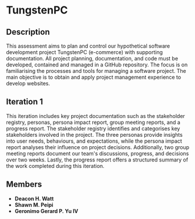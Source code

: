 # TungstenPC  

## Description  

This assessment aims to plan and control our hypothetical software development project TungstenPC (e-commerce) with supporting documentation. All project planning, documentation, and code must be developed, contained and managed in a GitHub repository. The focus is on familiarising the processes and tools for managing a software project. The main objective is to obtain and apply project management experience to develop websites.

## Iteration 1  

This iteration includes key project documentation such as the stakeholder registry, personas, persona impact report, group meeting reports, and a progress report. The stakeholder registry identifies and categorises key stakeholders involved in the project. The three personas provide insights into user needs, behaviours, and expectations, while the persona impact report analyses their influence on project decisions. Additionally, two group meeting reports document our team's discussions, progress, and decisions over two weeks. Lastly, the progress report offers a structured summary of the work completed during this iteration.  

## Members  

- **Deacon H. Watt**  
- **Shawn M. Peipi**  
- **Geronimo Gerard P. Yu IV**  
